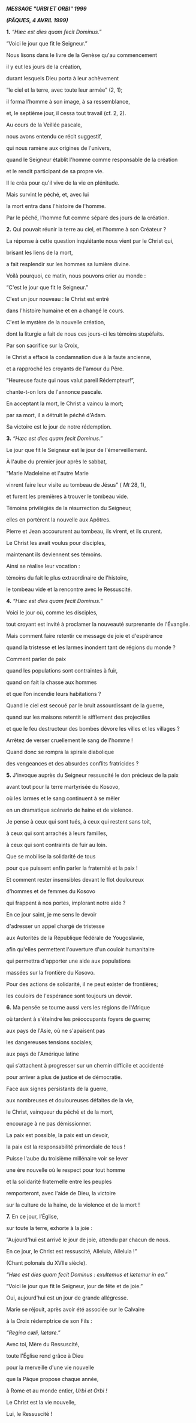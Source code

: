 ***MESSAGE "URBI ET ORBI" 1999***

***(PÂQUES, 4 AVRIL 1999)***

**1.** *“Hæc est dies quam fecit Dominus.*”

“Voici le jour que fit le Seigneur.”

Nous lisons dans le livre de la Genèse qu'au commencement

il y eut les jours de la création,

durant lesquels Dieu porta à leur achèvement

“le ciel et la terre, avec toute leur armée” (2, 1);

il forma l'homme à son image, à sa ressemblance,

et, le septième jour, il cessa tout travail (cf. 2, 2).

Au cours de la Veillée pascale,

nous avons entendu ce récit suggestif,

qui nous ramène aux origines de l'univers,

quand le Seigneur établit l'homme comme responsable de la création

et le rendit participant de sa propre vie.

Il le créa pour qu'il vive de la vie en plénitude.

Mais survint le péché, et, avec lui

la mort entra dans l'histoire de l'homme.

Par le péché, l'homme fut comme séparé des jours de la création.

**2.** Qui pouvait réunir la terre au ciel, et l'homme à son Créateur ?

La réponse à cette question inquiétante nous vient par le Christ qui,

brisant les liens de la mort,

a fait resplendir sur les hommes sa lumière divine.

Voilà pourquoi, ce matin, nous pouvons crier au monde :

“C'est le jour que fit le Seigneur.”

C'est un jour nouveau : le Christ est entré

dans l'histoire humaine et en a changé le cours.

C'est le mystère de la nouvelle création,

dont la liturgie a fait de nous ces jours-ci les témoins stupéfaits.

Par son sacrifice sur la Croix,

le Christ a effacé la condamnation due à la faute ancienne,

et a rapproché les croyants de l'amour du Père.

“Heureuse faute qui nous valut pareil Rédempteur!”,

chante-t-on lors de l'annonce pascale.

En acceptant la mort, le Christ a vaincu la mort;

par sa mort, il a détruit le péché d'Adam.

Sa victoire est le jour de notre rédemption.

**3.** *“Hæc est dies quam fecit Dominus.*”

Le jour que fit le Seigneur est le jour de l'émerveillement.

À l'aube du premier jour après le sabbat,

“Marie Madeleine et l'autre Marie

vinrent faire leur visite au tombeau de Jésus” ( *Mt* 28, 1),

et furent les premières à trouver le tombeau vide.

Témoins privilégiés de la résurrection du Seigneur,

elles en portèrent la nouvelle aux Apôtres.

Pierre et Jean accoururent au tombeau, ils virent, et ils crurent.

Le Christ les avait voulus pour disciples,

maintenant ils deviennent ses témoins.

Ainsi se réalise leur vocation :

témoins du fait le plus extraordinaire de l'histoire,

le tombeau vide et la rencontre avec le Ressuscité.

**4.** *“Hæc est dies quam fecit Dominus.*”

Voici le jour où, comme les disciples,

tout croyant est invité à proclamer la nouveauté surprenante de l'Évangile.

Mais comment faire retentir ce message de joie et d'espérance

quand la tristesse et les larmes inondent tant de régions du monde ?

Comment parler de paix

quand les populations sont contraintes à fuir,

quand on fait la chasse aux hommes

et que l’on incendie leurs habitations ?

Quand le ciel est secoué par le bruit assourdissant de la guerre,

quand sur les maisons retentit le sifflement des projectiles

et que le feu destructeur des bombes dévore les villes et les villages ?

Arrêtez de verser cruellement le sang de l'homme !

Quand donc se rompra la spirale diabolique

des vengeances et des absurdes conflits fratricides ?

**5.** J'invoque auprès du Seigneur ressuscité le don précieux de la paix

avant tout pour la terre martyrisée du Kosovo,

où les larmes et le sang continuent à se mêler

en un dramatique scénario de haine et de violence.

Je pense à ceux qui sont tués, à ceux qui restent sans toit,

à ceux qui sont arrachés à leurs familles,

à ceux qui sont contraints de fuir au loin.

Que se mobilise la solidarité de tous

pour que puissent enfin parler la fraternité et la paix !

Et comment rester insensibles devant le flot douloureux

d'hommes et de femmes du Kosovo

qui frappent à nos portes, implorant notre aide ?

En ce jour saint, je me sens le devoir

d'adresser un appel chargé de tristesse

aux Autorités de la République fédérale de Yougoslavie,

afin qu'elles permettent l'ouverture d'un couloir humanitaire

qui permettra d'apporter une aide aux populations

massées sur la frontière du Kosovo.

Pour des actions de solidarité, il ne peut exister de frontières;

les couloirs de l'espérance sont toujours un devoir.

**6.** Ma pensée se tourne aussi vers les régions de l'Afrique

où tardent à s'éteindre les préoccupants foyers de guerre;

aux pays de l'Asie, où ne s'apaisent pas

les dangereuses tensions sociales;

aux pays de l'Amérique latine

qui s’attachent à progresser sur un chemin difficile et accidenté

pour arriver à plus de justice et de démocratie.

Face aux signes persistants de la guerre,

aux nombreuses et douloureuses défaites de la vie,

le Christ, vainqueur du péché et de la mort,

encourage à ne pas démissionner.

La paix est possible, la paix est un devoir,

la paix est la responsabilité primordiale de tous !

Puisse l'aube du troisième millénaire voir se lever

une ère nouvelle où le respect pour tout homme

et la solidarité fraternelle entre les peuples

remporteront, avec l'aide de Dieu, la victoire

sur la culture de la haine, de la violence et de la mort !

**7.** En ce jour, l’Église,

sur toute la terre, exhorte à la joie :

“Aujourd'hui est arrivé le jour de joie, attendu par chacun de nous.

En ce jour, le Christ est ressuscité, Alleluia, Alleluia !”

(Chant polonais du XVIIe siècle).

*“Hæc est dies quam fecit Dominus : exultemus et lætemur in ea.*”

“Voici le jour que fit le Seigneur, jour de fête et de joie.”

Oui, aujourd'hui est un jour de grande allégresse.

Marie se réjouit, après avoir été associée sur le Calvaire

à la Croix rédemptrice de son Fils :

*“Regina cæli, lætare.*”

Avec toi, Mère du Ressuscité,

toute l'Église rend grâce à Dieu

pour la merveille d'une vie nouvelle

que la Pâque propose chaque année,

à Rome et au monde entier, *Urbi et Orbi !*

Le Christ est la vie nouvelle,

Lui, le Ressuscité !